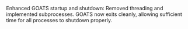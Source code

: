 Enhanced GOATS startup and shutdown: Removed threading and implemented subprocesses. GOATS now exits cleanly, allowing sufficient time for all processes to shutdown properly.